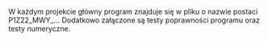 W każdym projekcie główny program znajduje się w pliku o nazwie postaci P1Z22_MWY_... 
Dodatkowo załączone są testy poprawności programu oraz testy numeryczne.
